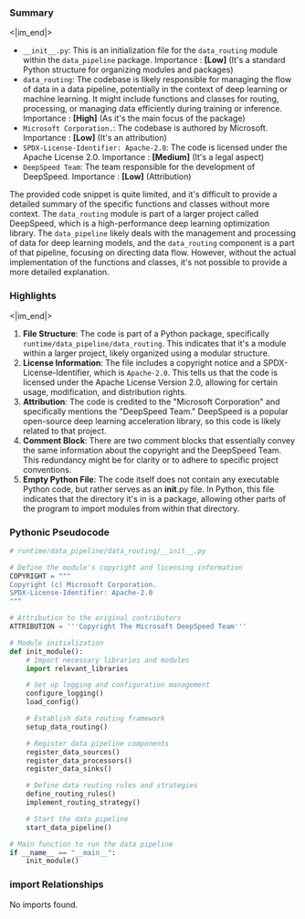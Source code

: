 

### Summary

<|im_end|>

* `__init__.py`: This is an initialization file for the `data_routing` module within the `data_pipeline` package. Importance : **[Low]** (It's a standard Python structure for organizing modules and packages)
* `data_routing`: The codebase is likely responsible for managing the flow of data in a data pipeline, potentially in the context of deep learning or machine learning. It might include functions and classes for routing, processing, or managing data efficiently during training or inference. Importance : **[High]** (As it's the main focus of the package)
* `Microsoft Corporation.`: The codebase is authored by Microsoft. Importance : **[Low]** (It's an attribution)
* `SPDX-License-Identifier: Apache-2.0`: The code is licensed under the Apache License 2.0. Importance : **[Medium]** (It's a legal aspect)
* `DeepSpeed Team`: The team responsible for the development of DeepSpeed. Importance : **[Low]** (Attribution) 

The provided code snippet is quite limited, and it's difficult to provide a detailed summary of the specific functions and classes without more context. The `data_routing` module is part of a larger project called DeepSpeed, which is a high-performance deep learning optimization library. The `data_pipeline` likely deals with the management and processing of data for deep learning models, and the `data_routing` component is a part of that pipeline, focusing on directing data flow. However, without the actual implementation of the functions and classes, it's not possible to provide a more detailed explanation.

### Highlights

<|im_end|>

1. **File Structure**: The code is part of a Python package, specifically `runtime/data_pipeline/data_routing`. This indicates that it's a module within a larger project, likely organized using a modular structure.
2. **License Information**: The file includes a copyright notice and a SPDX-License-Identifier, which is `Apache-2.0`. This tells us that the code is licensed under the Apache License Version 2.0, allowing for certain usage, modification, and distribution rights.
3. **Attribution**: The code is credited to the "Microsoft Corporation" and specifically mentions the "DeepSpeed Team." DeepSpeed is a popular open-source deep learning acceleration library, so this code is likely related to that project.
4. **Comment Block**: There are two comment blocks that essentially convey the same information about the copyright and the DeepSpeed Team. This redundancy might be for clarity or to adhere to specific project conventions.
5. **Empty Python File**: The code itself does not contain any executable Python code, but rather serves as an __init__.py file. In Python, this file indicates that the directory it's in is a package, allowing other parts of the program to import modules from within that directory.

### Pythonic Pseudocode

```python
# runtime/data_pipeline/data_routing/__init__.py

# Define the module's copyright and licensing information
COPYRIGHT = """
Copyright (c) Microsoft Corporation.
SPDX-License-Identifier: Apache-2.0
"""

# Attribution to the original contributors
ATTRIBUTION = '''Copyright The Microsoft DeepSpeed Team'''

# Module initialization
def init_module():
    # Import necessary libraries and modules
    import relevant_libraries

    # Set up logging and configuration management
    configure_logging()
    load_config()

    # Establish data routing framework
    setup_data_routing()

    # Register data pipeline components
    register_data_sources()
    register_data_processors()
    register_data_sinks()

    # Define data routing rules and strategies
    define_routing_rules()
    implement_routing_strategy()

    # Start the data pipeline
    start_data_pipeline()

# Main function to run the data pipeline
if __name__ == "__main__":
    init_module()
```


### import Relationships

No imports found.